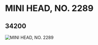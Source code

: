 # MINI HEAD, NO. 2289
## 34200
![MINI HEAD, NO. 2289](https://lc-www-live-s.legocdn.com/media/bricks/5/2/6194100.jpg)